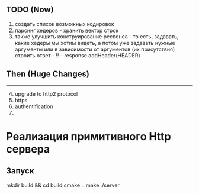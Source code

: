 ## TODO (Now)
1) создать список возможных кодировок
2) парсинг хедеров - хранить вектор строк
3) также улучшить конструирование респонса - то есть, задавать, какие хедеры мы хотим видеть, а потом уже задавать нужные аргументы 
или в зависимости от аргументов (их присутствия) строить ответ - !! - response.addHeader(HEADER)


## Then (Huge Changes)
______________________________
4) upgrade to http2 protocol
5) https
6) authentification
7) 


# Реализация примитивного Http сервера


## Запуск
mkdir build && cd build
cmake ..
make
./server


